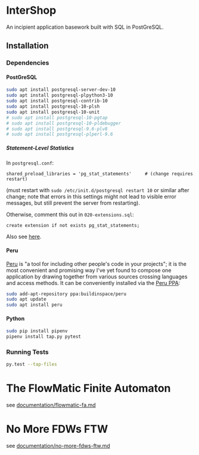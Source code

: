 

# InterShop

An incipient application basework built with SQL in PostGreSQL.

## Installation

### Dependencies

#### PostGreSQL

```sh
sudo apt install postgresql-server-dev-10
sudo apt install postgresql-plpython3-10
sudo apt install postgresql-contrib-10
sudo apt install postgresql-10-plsh
sudo apt install postgresql-10-unit
# sudo apt install postgresql-10-pgtap
# sudo apt install postgresql-10-pldebugger
# sudo apt install postgresql-9.6-plv8
# sudo apt install postgresql-plperl-9.6
```

##### Statement-Level Statistics

In `postgresql.conf`:

```
shared_preload_libraries = 'pg_stat_statements'     # (change requires restart)
```

(must restart with `sudo /etc/init.d/postgresql restart 10` or similar after change; note that errors
in this settings might not lead to visible error messages, but still prevent the server from restarting).

Otherwise, comment this out in `020-extensions.sql`:

```
create extension if not exists pg_stat_statements;
```

Also see [here](https://pganalyze.com/docs/install/01_enabling_pg_stat_statements).

#### Peru

[Peru](https://github.com/buildinspace/peru) is "a tool for including other
people's code in your projects"; it is the most convenient and promising way
I've yet found to compose one application by drawing together from various
sources crossing languages and access methods. It can be conveniently installed
via the [Peru PPA](https://launchpad.net/%7Ebuildinspace/+archive/ubuntu/peru):

```sh
sudo add-apt-repository ppa:buildinspace/peru
sudo apt update
sudo apt install peru
```

#### Python

```sh
sudo pip install pipenv
pipenv install tap.py pytest
```

### Running Tests

```sh
py.test --tap-files
```

# The FlowMatic Finite Automaton

see [documentation/flowmatic-fa.md](documentation/no-more-fdws-ftw.md)

# No More FDWs FTW

see [documentation/no-more-fdws-ftw.md](documentation/no-more-fdws-ftw.md)

